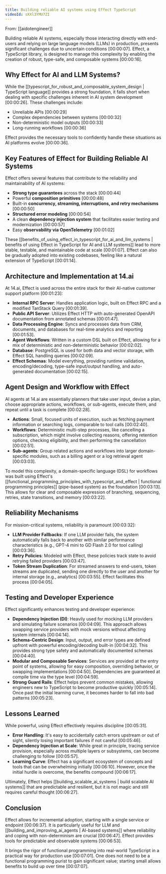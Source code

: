 ```yaml
---
title: Building reliable AI systems using Effect TypeScript
videoId: sXXl3YMU7ZI
---
```


From: [[aidotengineer]] <br/> 

Building reliable AI systems, especially those interacting directly with end-users and relying on large language models (LLMs) in production, presents significant challenges due to uncertain conditions <a class="yt-timestamp" data-t="00:00:07">[00:00:07]</a>. Effect, a TypeScript library, is designed to manage this complexity by enabling the creation of robust, type-safe, and composable systems <a class="yt-timestamp" data-t="00:00:16">[00:00:16]</a>.

## Why Effect for AI and LLM Systems?

While the [[typescript_for_robust_and_composable_system_design | TypeScript language]] provides a strong foundation, it falls short when dealing with specific challenges inherent in AI system development <a class="yt-timestamp" data-t="00:00:26">[00:00:26]</a>. These challenges include:
*   Unreliable APIs <a class="yt-timestamp" data-t="00:00:29">[00:00:29]</a>
*   Complex dependencies between systems <a class="yt-timestamp" data-t="00:00:32">[00:00:32]</a>
*   Non-deterministic model outputs <a class="yt-timestamp" data-t="00:00:33">[00:00:33]</a>
*   Long-running workflows <a class="yt-timestamp" data-t="00:00:36">[00:00:36]</a>

Effect provides the necessary tools to confidently handle these situations as AI platforms evolve <a class="yt-timestamp" data-t="00:00:36">[00:00:36]</a>.

## Key Features of Effect for Building Reliable AI Systems

Effect offers several features that contribute to the reliability and maintainability of AI systems:
*   **Strong type guarantees** across the stack <a class="yt-timestamp" data-t="00:00:44">[00:00:44]</a>
*   Powerful **composition primitives** <a class="yt-timestamp" data-t="00:00:48">[00:00:48]</a>
*   Built-in **concurrency, streaming, interruptions, and retry mechanisms** <a class="yt-timestamp" data-t="00:00:50">[00:00:50]</a>
*   **Structured error modeling** <a class="yt-timestamp" data-t="00:00:54">[00:00:54]</a>
*   A clean **dependency injection system** that facilitates easier testing and modernization <a class="yt-timestamp" data-t="00:00:57">[00:00:57]</a>
*   Easy **observability via OpenTelemetry** <a class="yt-timestamp" data-t="00:01:02">[00:01:02]</a>

These [[benefits_of_using_effect_in_typescript_for_ai_and_llm_systems | benefits of using Effect in TypeScript for AI and LLM systems]] lead to more stable, testable, and maintainable code at scale <a class="yt-timestamp" data-t="00:01:07">[00:01:07]</a>. Effect can also be gradually adopted into existing codebases, feeling like a natural extension of TypeScript <a class="yt-timestamp" data-t="00:01:14">[00:01:14]</a>.

## Architecture and Implementation at 14.ai

At 14.ai, Effect is used across the entire stack for their AI-native customer support platform <a class="yt-timestamp" data-t="00:01:23">[00:01:23]</a>:
*   **Internal RPC Server**: Handles application logic, built on Effect RPC and a modified TanStack Query <a class="yt-timestamp" data-t="00:01:39">[00:01:39]</a>.
*   **Public API Server**: Utilizes Effect HTTP with auto-generated OpenAPI documentation from annotated schemas <a class="yt-timestamp" data-t="00:01:47">[00:01:47]</a>.
*   **Data Processing Engine**: Syncs and processes data from CRM, documents, and databases for real-time analytics and reporting <a class="yt-timestamp" data-t="00:01:53">[00:01:53]</a>.
*   **Agent Workflows**: Written in a custom DSL built on Effect, allowing for a mix of deterministic and non-deterministic behavior <a class="yt-timestamp" data-t="00:02:02">[00:02:02]</a>.
*   **Database**: PostgreSQL is used for both data and vector storage, with Effect SQL handling queries <a class="yt-timestamp" data-t="00:02:09">[00:02:09]</a>.
*   **Effect Schemas**: Model everything, providing runtime validation, encoding/decoding, type-safe input/output handling, and auto-generated documentation <a class="yt-timestamp" data-t="00:02:15">[00:02:15]</a>.

## Agent Design and Workflow with Effect

AI agents at 14.ai are essentially planners that take user input, devise a plan, choose appropriate actions, workflows, or sub-agents, execute them, and repeat until a task is complete <a class="yt-timestamp" data-t="00:02:28">[00:02:28]</a>.

*   **Actions**: Small, focused units of execution, such as fetching payment information or searching logs, comparable to tool calls <a class="yt-timestamp" data-t="00:02:40">[00:02:40]</a>.
*   **Workflows**: Deterministic multi-step processes, like cancelling a subscription, which might involve collecting reasons, offering retention options, checking eligibility, and then performing the cancellation <a class="yt-timestamp" data-t="00:02:51">[00:02:51]</a>.
*   **Sub-agents**: Group related actions and workflows into larger domain-specific modules, such as a billing agent or a log retrieval agent <a class="yt-timestamp" data-t="00:03:03">[00:03:03]</a>.

To model this complexity, a domain-specific language (DSL) for workflows was built using Effect's [[functional_programming_principles_with_typescript_and_effect | functional programming principles]] (pipe-based system) as the foundation <a class="yt-timestamp" data-t="00:03:13">[00:03:13]</a>. This allows for clear and composable expression of branching, sequencing, retries, state transitions, and memory <a class="yt-timestamp" data-t="00:03:22">[00:03:22]</a>.

## Reliability Mechanisms

For mission-critical systems, reliability is paramount <a class="yt-timestamp" data-t="00:03:32">[00:03:32]</a>:
*   **LLM Provider Fallbacks**: If one LLM provider fails, the system automatically falls back to another with similar performance characteristics (e.g., GPT-4 mini to GD Flash 2.0 for tool calling) <a class="yt-timestamp" data-t="00:03:36">[00:03:36]</a>.
*   **Retry Policies**: Modeled with Effect, these policies track state to avoid retrying failed providers <a class="yt-timestamp" data-t="00:03:47">[00:03:47]</a>.
*   **Token Stream Duplication**: For streamed answers to end-users, token streams are duplicated, sending one directly to the user and another for internal storage (e.g., analytics) <a class="yt-timestamp" data-t="00:03:55">[00:03:55]</a>. Effect facilitates this process <a class="yt-timestamp" data-t="00:04:05">[00:04:05]</a>.

## Testing and Developer Experience

Effect significantly enhances testing and developer experience:
*   **Dependency Injection (DI)**: Heavily used for mocking LLM providers and simulating failure scenarios <a class="yt-timestamp" data-t="00:04:09">[00:04:09]</a>. This approach allows swapping service providers with mock versions without affecting system internals <a class="yt-timestamp" data-t="00:04:14">[00:04:14]</a>.
*   **Schema-Centric Design**: Input, output, and error types are defined upfront with powerful encoding/decoding built-in <a class="yt-timestamp" data-t="00:04:32">[00:04:32]</a>. This provides strong type safety and automatically documented schemas <a class="yt-timestamp" data-t="00:04:40">[00:04:40]</a>.
*   **Modular and Composable Services**: Services are provided at the entry point of systems, allowing for easy composition, overriding behavior, or swapping implementations <a class="yt-timestamp" data-t="00:04:50">[00:04:50]</a>. Dependencies are guaranteed at compile time via the type level <a class="yt-timestamp" data-t="00:04:59">[00:04:59]</a>.
*   **Strong Guard Rails**: Effect helps prevent common mistakes, allowing engineers new to TypeScript to become productive quickly <a class="yt-timestamp" data-t="00:05:14">[00:05:14]</a>. Once past the initial learning curve, it becomes harder to fall into bad patterns <a class="yt-timestamp" data-t="00:05:23">[00:05:23]</a>.

## Lessons Learned

While powerful, using Effect effectively requires discipline <a class="yt-timestamp" data-t="00:05:31">[00:05:31]</a>.
*   **Error Handling**: It's easy to accidentally catch errors upstream or out of sight, silently losing important failures if not careful <a class="yt-timestamp" data-t="00:05:46">[00:05:46]</a>.
*   **Dependency Injection at Scale**: While great in principle, tracing service provision, especially across multiple layers or subsystems, can become challenging to follow <a class="yt-timestamp" data-t="00:05:57">[00:05:57]</a>.
*   **Learning Curve**: Effect has a significant ecosystem of concepts and tools that can be overwhelming initially <a class="yt-timestamp" data-t="00:06:10">[00:06:10]</a>. However, once the initial hurdle is overcome, the benefits compound <a class="yt-timestamp" data-t="00:06:17">[00:06:17]</a>.

Ultimately, Effect helps [[building_scalable_ai_systems | build scalable AI systems]] that are predictable and resilient, but it is not magic and still requires careful thought <a class="yt-timestamp" data-t="00:06:27">[00:06:27]</a>.

## Conclusion

Effect allows for incremental adoption, starting with a single service or endpoint <a class="yt-timestamp" data-t="00:06:37">[00:06:37]</a>. It is particularly useful for LLM and [[building_and_improving_ai_agents | AI-based systems]] where reliability and coping with non-determinism are crucial <a class="yt-timestamp" data-t="00:06:47">[00:06:47]</a>. Effect provides tools for predictable and observable systems <a class="yt-timestamp" data-t="00:06:53">[00:06:53]</a>.

It brings the rigor of functional programming into real-world TypeScript in a practical way for production use <a class="yt-timestamp" data-t="00:07:01">[00:07:01]</a>. One does not need to be a functional programming purist to gain significant value; starting small allows benefits to build up over time <a class="yt-timestamp" data-t="00:07:07">[00:07:07]</a>.